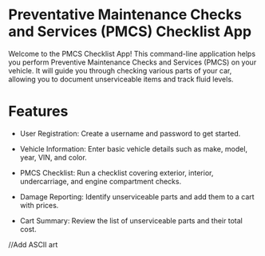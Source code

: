 # Preventative Maintenance Checks and Services (PMCS) Checklist App

Welcome to the PMCS Checklist App! This command-line application helps you perform Preventive Maintenance Checks and Services (PMCS) on your vehicle. It will guide you through checking various parts of your car, allowing you to document unserviceable items and track fluid levels.

# Features

- User Registration: Create a username and password to get started.

- Vehicle Information: Enter basic vehicle details such as make, model, year, VIN, and color.

- PMCS Checklist: Run a checklist covering exterior, interior, undercarriage, and engine compartment checks.

- Damage Reporting: Identify unserviceable parts and add them to a cart with prices.

- Cart Summary: Review the list of unserviceable parts and their total cost.

//Add ASCII art



